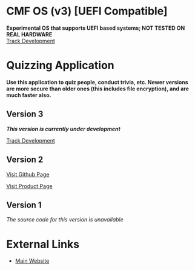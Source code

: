 # CMF OS (v3) \[UEFI Compatible\]
<strong>Experimental OS that supports UEFI based systems; NOT TESTED ON REAL HARDWARE</strong> <br>
[Track Development](https://github.com/GeetanshGautam0/CMF-OS-V3)

# Quizzing Application
<strong>Use this application to quiz people, conduct trivia, etc. Newer versions are more secure than older ones (this includes file encryption), and are much faster also.</strong>

## Version 3
<em><strong>This version is currently under development</strong></em>

<a href="https://geetanshgautam0.github.io/QAS-3-2">Track Development</a>

## Version 2
<a href="https://geetanshgautam0.github.io/Quizzing-Application-2">Visit Github Page</a>

<a href="https://geetanshgautam.wixsite.com/home/qa-ver2-product-page">Visit Product Page</a>

## Version 1
<em>The source code for this version is unavailable</em>

# External Links

<ul>
  <li>
    <a href="https://geetanshgautam.wixsite.com/home">Main Website</a>
  </li>
</ul>
